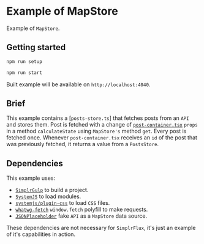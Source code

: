 # Example of MapStore

<!--- TODO: add link to MapStore documentation --->
Example of `MapStore`.

## Getting started

```sh
npm run setup

npm run start
```

Built example will be available on `http://localhost:4040`.

## Brief

This example contains a [`posts-store.ts`] that fetches posts from an `API` and stores them. Post is fetched with a change of [`post-container.tsx`](./src/app/posts/post-container.tsx) `props` in a method `calculateState` using `MapStore's` method `get`. Every post is fetched once. Whenever `post-container.tsx` receives an `id` of the post that was previously fetched, it returns a value from a `PostsStore`.

## Dependencies

This example uses:

- [`SimplrGulp`](https://github.com/QuatroCode/simplr-gulp) to build a project.
- [`SystemJS`](https://github.com/systemjs/systemjs) to load modules.
- [`systemjs/plugin-css`](https://github.com/systemjs/plugin-css) to load `CSS` files.
- [`whatwg-fetch`](https://github.com/github/fetch) `window.fetch` polyfill to make requests.
- [`JSONPlaceholder`](https://jsonplaceholder.typicode.com/) fake `API` as a `MapStore` data source.

<!--- TODO: add link to SimplrFlux README --->
These dependencies are not necessary for `SimplrFlux`, it's just an example of it's capabilities in action.
